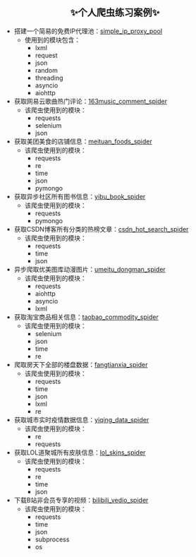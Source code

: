 ## <center>✨个人爬虫练习案例✨</center>

 - 搭建一个简易的免费IP代理池：[simple_ip_proxy_pool](https://github.com/cjladmin/spider_cases/tree/main/simple_ip_proxy_pool)
     - 使用到的模块包含：
         - lxml
         - request
         - json
         - random
         - threading
         - asyncio
         - aiohttp
 - 获取网易云歌曲热门评论：[163music_comment_spider](https://github.com/cjladmin/spider_cases/tree/main/163music_comment_spider)
     - 该爬虫使用到的模块：
         - requests
         - selenium
         - json
 - 获取美团美食的店铺信息：[meituan_foods_spider](https://github.com/cjladmin/spider_cases/tree/main/meituan_foods_spider)
     - 该爬虫使用到的模块：
         - requests
         - re
         - time
         - json
         - pymongo
 - 获取异步社区所有图书信息：[yibu_book_spider](https://github.com/cjladmin/spider_cases/tree/main/yibu_book_spider)
     - 该爬虫使用到的模块：
         - requests
         - pymongo
 - 获取CSDN博客所有分类的热榜文章：[csdn_hot_search_spider](https://github.com/cjladmin/spider_cases/tree/main/csdn_hot_search_spider)
     - 该爬虫使用到的模块：
         - requests
         - time
         - json
 - 异步爬取优美图库动漫图片：[umeitu_dongman_spider](https://github.com/cjladmin/spider_cases/tree/main/umeitu_dongman_spider)
     - 该爬虫使用到的模块：
         - requests
         - aiohttp
         - asyncio
         - lxml
 - 获取淘宝商品相关信息：[taobao_commodity_spider](https://github.com/cjladmin/spider_cases/tree/main/taobao_commodity_spider)
     - 该爬虫使用到的模块：
         - selenium
         - json
         - time
         - re
 - 爬取房天下全部的楼盘数据：[fangtianxia_spider](https://github.com/cjladmin/spider_cases/tree/main/fangtianxia_spider)
     - 该爬虫使用到的模块：
         - requests
         - time
         - json
         - lxml
         - re
 - 获取城市实时疫情数据信息：[yiqing_data_spider](https://github.com/cjladmin/spider_cases/tree/main/yiqing_data_spider)
     - 该爬虫使用到的模块：
         - re
         - requests
 - 获取LOL道聚城所有皮肤信息：[lol_skins_spider](https://github.com/cjladmin/spider_cases/tree/main/lol_skins_spider)
     - 该爬虫使用到的模块：
         - requests
         - re
         - time
         - json
 - 下载B站非会员专享的视频：[bilibili_vedio_spider](https://github.com/cjladmin/spider_cases/tree/main/bilibili_vedio_spider)
     - 该爬虫使用到的模块：
         - requests
         - time
         - json
         - subprocess
         - os
